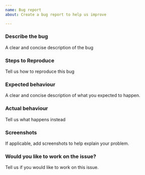 ```yaml
---
name: Bug report
about: Create a bug report to help us improve

---
```


### Describe the bug
A clear and concise description of the bug

### Steps to Reproduce
Tell us how to reproduce this bug

### Expected behaviour
A clear and concise description of what you expected to happen.

### Actual behaviour
Tell us what happens instead

### Screenshots
If applicable, add screenshots to help explain your problem.

### Would you like to work on the issue?
Tell us if you would like to work on this issue.
